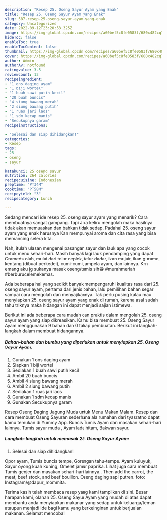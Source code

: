 ```yaml
---
description: "Resep 25. Oseng Sayur Ayam yang Enak"
title: "Resep 25. Oseng Sayur Ayam yang Enak"
slug: 587-resep-25-oseng-sayur-ayam-yang-enak
category: Uncategorized
date: 2022-09-12T23:20:53.325Z
image: https://img-global.cpcdn.com/recipes/a60bef5c8fe0583f/680x482cq70/25-oseng-sayur-ayam-foto-resep-utama.jpg
hideToc: false
enableToc: true
enableTocContent: false
thumbnail: https://img-global.cpcdn.com/recipes/a60bef5c8fe0583f/680x482cq70/25-oseng-sayur-ayam-foto-resep-utama.jpg
cover: https://img-global.cpcdn.com/recipes/a60bef5c8fe0583f/680x482cq70/25-oseng-sayur-ayam-foto-resep-utama.jpg
author: Admin
authorAv: notfound
ratingvalue: 3.5
reviewcount: 13
recipeingredient:
- "1 ons daging ayam"
- "1 biji wortel"
- "1 buah sawi putih kecil"
- "20 buah buncis"
- "4 siung bawang merah"
- "2 siung bawang putih"
- "1 ruas jari laos"
- "1 sdm kecap manis"
- "Secukupnya garam"
recipeinstructions:

- "Selesai dan siap dihidangkan!"
categories:
- Resep
tags:
- 25
- oseng
- sayur

katakunci: 25 oseng sayur 
nutrition: 264 calories
recipecuisine: Indonesian
preptime: "PT34M"
cooktime: "PT58M"
recipeyield: "3"
recipecategory: Lunch

---
```



Sedang mencari ide resep 25. oseng sayur ayam yang menarik? Cara membuatnya sangat gampang. Tapi Jika keliru mengolah maka hasilnya tidak akan memuaskan dan bahkan tidak sedap. Padahal 25. oseng sayur ayam yang enak harusnya Kan mempunyai aroma dan cita rasa yang bisa memancing selera kita.


Nah, itulah ulasan mengenai pasangan sayur dan lauk apa yang cocok untuk menu sehari-hari. Masih banyak lagi lauk pendamping yang dapat Grameds olah, mulai dari telur ceplok, telur dadar, ikan mujair, ikan gurame, kentang (dibuat perkedel), cumi-cumi, ampela ayam, dan lainnya. Krn emang aku jg sukanya masak oseng/tumis sih😁 #murahmeriah #berburucelemekemas.

Ada beberapa hal yang sedikit banyak mempengaruhi kualitas rasa dari 25. oseng sayur ayam, pertama dari jenis bahan, lalu pemilihan bahan segar sampai cara mengolah dan menyajikannya. Tak perlu pusing kalau mau menyiapkan 25. oseng sayur ayam yang enak di rumah, karena asal sudah tahu triknya maka hidangan ini dapat menjadi sajian istimewa.


Berikut ini ada beberapa cara mudah dan praktis dalam mengolah 25. oseng sayur ayam yang siap dikreasikan. Kamu bisa membuat 25. Oseng Sayur Ayam menggunakan 9 bahan dan 0 tahap pembuatan. Berikut ini langkah-langkah dalam membuat hidangannya.

<!--inarticleads1-->

##### Bahan-bahan dan bumbu yang diperlukan untuk menyiapkan 25. Oseng Sayur Ayam:

1. Gunakan 1 ons daging ayam
1. Siapkan 1 biji wortel
1. Sediakan 1 buah sawi putih kecil
1. Ambil 20 buah buncis
1. Ambil 4 siung bawang merah
1. Ambil 2 siung bawang putih
1. Sediakan 1 ruas jari laos
1. Gunakan 1 sdm kecap manis
1. Gunakan Secukupnya garam


Resep Oseng Daging Jagung Muda untuk Menu Makan Malam. Resep dan cara membuat Oseng Sayuran sederhana ala rumahan dari tyasratno dapat kamu temukan di Yummy App. Buncis Tumis Ayam dan masakan sehari-hari lainnya. Tumis sayur muda , Ayam lada hitam, Bakwan sayur. 

<!--inarticleads2-->

##### Langkah-langkah untuk memasak 25. Oseng Sayur Ayam:


1. Selesai dan siap dihidangkan!

Opor ayam, Tumis buncis tempe, Gorengan tahu-tempe. Ayam kuluyuk, Sayur oyong kuah kuning, Omelet jamur paprika. Lihat juga cara membuat Tumis genjer dan masakan sehari-hari lainnya.. Then add the carrot, the meat, beef stock, and beef bouillon. Oseng daging sapi putren. foto: Instagram/@dapur_mommita. 

Terima kasih telah membaca resep yang kami tampilkan di sini. Besar harapan kami, olahan 25. Oseng Sayur Ayam yang mudah di atas dapat membantu anda menyiapkan makanan yang sedap untuk keluarga/teman ataupun menjadi ide bagi kamu yang berkeinginan untuk berjualan makanan. Selamat mencoba!
